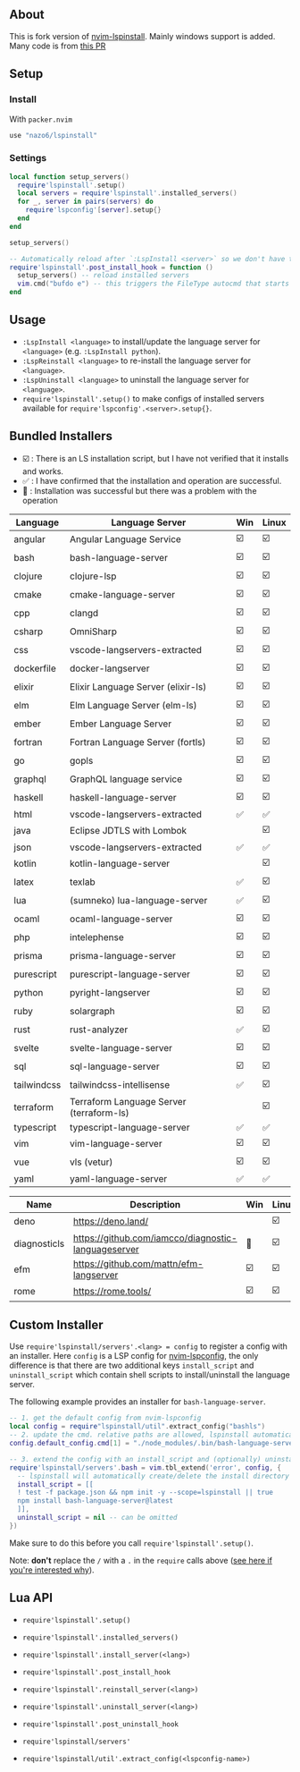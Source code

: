 ## About

This is fork version of [nvim-lspinstall](https://github.com/kabouzeid/nvim-lspinstall).
Mainly windows support is added.
Many code is from [this PR](https://github.com/kabouzeid/nvim-lspinstall/pull/96)

## Setup

### Install

With `packer.nvim`

```lua
use "nazo6/lspinstall"
```

### Settings

```lua
local function setup_servers()
  require'lspinstall'.setup()
  local servers = require'lspinstall'.installed_servers()
  for _, server in pairs(servers) do
    require'lspconfig'[server].setup{}
  end
end

setup_servers()

-- Automatically reload after `:LspInstall <server>` so we don't have to restart neovim
require'lspinstall'.post_install_hook = function ()
  setup_servers() -- reload installed servers
  vim.cmd("bufdo e") -- this triggers the FileType autocmd that starts the server
end
```

## Usage

- `:LspInstall <language>` to install/update the language server for `<language>` (e.g. `:LspInstall python`).
- `:LspReinstall <language>` to re-install the language server for `<language>`.
- `:LspUninstall <language>` to uninstall the language server for `<language>`.
- `require'lspinstall'.setup()` to make configs of installed servers available for `require'lspconfig'.<server>.setup{}`.

## Bundled Installers

- :ballot_box_with_check: : There is an LS installation script, but I have not verified that it installs and works.
- :white_check_mark: : I have confirmed that the installation and operation are successful.
- :checkered_flag: : Installation was successful but there was a problem with the operation

| Language    | Language Server                          | Win                     | Linux                   |
| ----------- | ---------------------------------------- | ----------------------- | ----------------------- |
| angular     | Angular Language Service                 | :ballot_box_with_check: | :ballot_box_with_check: |
| bash        | bash-language-server                     | :ballot_box_with_check: | :ballot_box_with_check: |
| clojure     | clojure-lsp                              | :ballot_box_with_check: | :ballot_box_with_check: |
| cmake       | cmake-language-server                    | :ballot_box_with_check: | :ballot_box_with_check: |
| cpp         | clangd                                   | :ballot_box_with_check: | :ballot_box_with_check: |
| csharp      | OmniSharp                                | :ballot_box_with_check: | :ballot_box_with_check: |
| css         | vscode-langservers-extracted             | :ballot_box_with_check: | :ballot_box_with_check: |
| dockerfile  | docker-langserver                        | :ballot_box_with_check: | :ballot_box_with_check: |
| elixir      | Elixir Language Server (elixir-ls)       | :ballot_box_with_check: | :ballot_box_with_check: |
| elm         | Elm Language Server (elm-ls)             | :ballot_box_with_check: | :ballot_box_with_check: |
| ember       | Ember Language Server                    | :ballot_box_with_check: | :ballot_box_with_check: |
| fortran     | Fortran Language Server (fortls)         | :ballot_box_with_check: | :ballot_box_with_check: |
| go          | gopls                                    | :ballot_box_with_check: | :ballot_box_with_check: |
| graphql     | GraphQL language service                 | :ballot_box_with_check: | :ballot_box_with_check: |
| haskell     | haskell-language-server                  | :ballot_box_with_check: | :ballot_box_with_check: |
| html        | vscode-langservers-extracted             | :white_check_mark:      | :white_check_mark:      |
| java        | Eclipse JDTLS with Lombok                |                         | :ballot_box_with_check: |
| json        | vscode-langservers-extracted             | :white_check_mark:      | :white_check_mark:      |
| kotlin      | kotlin-language-server                   |                         | :ballot_box_with_check: |
| latex       | texlab                                   | :white_check_mark:      | :ballot_box_with_check: |
| lua         | (sumneko) lua-language-server            | :white_check_mark:      | :ballot_box_with_check: |
| ocaml       | ocaml-language-server                    | :ballot_box_with_check: | :ballot_box_with_check: |
| php         | intelephense                             | :ballot_box_with_check: | :ballot_box_with_check: |
| prisma      | prisma-language-server                   | :ballot_box_with_check: | :ballot_box_with_check: |
| purescript  | purescript-language-server               | :ballot_box_with_check: | :ballot_box_with_check: |
| python      | pyright-langserver                       | :ballot_box_with_check: | :ballot_box_with_check: |
| ruby        | solargraph                               | :ballot_box_with_check: | :ballot_box_with_check: |
| rust        | rust-analyzer                            | :white_check_mark:      | :ballot_box_with_check: |
| svelte      | svelte-language-server                   | :ballot_box_with_check: | :ballot_box_with_check: |
| sql         | sql-language-server                      | :ballot_box_with_check: | :ballot_box_with_check: |
| tailwindcss | tailwindcss-intellisense                 | :white_check_mark:      | :ballot_box_with_check: |
| terraform   | Terraform Language Server (terraform-ls) |                         | :ballot_box_with_check: |
| typescript  | typescript-language-server               | :white_check_mark:      | :white_check_mark:      |
| vim         | vim-language-server                      | :ballot_box_with_check: | :ballot_box_with_check: |
| vue         | vls (vetur)                              | :ballot_box_with_check: | :ballot_box_with_check: |
| yaml        | yaml-language-server                     | :white_check_mark:      | :white_check_mark:      |

| Name         | Description                                         | Win                     | Linux                   |
| ------------ | --------------------------------------------------- | ----------------------- | ----------------------- |
| deno         | https://deno.land/                                  |                         | :ballot_box_with_check: |
| diagnosticls | https://github.com/iamcco/diagnostic-languageserver | :checkered_flag:        | :ballot_box_with_check: |
| efm          | https://github.com/mattn/efm-langserver             | :ballot_box_with_check: | :ballot_box_with_check: |
| rome         | https://rome.tools/                                 | :ballot_box_with_check: | :ballot_box_with_check: |

## Custom Installer

Use `require'lspinstall/servers'.<lang> = config` to register a config with an installer.
Here `config` is a LSP config for [nvim-lspconfig](https://github.com/neovim/nvim-lspconfig), the only difference is that there are two additional keys `install_script` and `uninstall_script` which contain shell scripts to install/uninstall the language server.

The following example provides an installer for `bash-language-server`.

```lua
-- 1. get the default config from nvim-lspconfig
local config = require"lspinstall/util".extract_config("bashls")
-- 2. update the cmd. relative paths are allowed, lspinstall automatically adjusts the cmd and cmd_cwd for us!
config.default_config.cmd[1] = "./node_modules/.bin/bash-language-server"

-- 3. extend the config with an install_script and (optionally) uninstall_script
require'lspinstall/servers'.bash = vim.tbl_extend('error', config, {
  -- lspinstall will automatically create/delete the install directory for every server
  install_script = [[
  ! test -f package.json && npm init -y --scope=lspinstall || true
  npm install bash-language-server@latest
  ]],
  uninstall_script = nil -- can be omitted
})
```

Make sure to do this before you call `require'lspinstall'.setup()`.

Note: **don't** replace the `/` with a `.` in the `require` calls above ([see here if you're interested why](https://github.com/kabouzeid/nvim-lspinstall/issues/14)).

## Lua API

- `require'lspinstall'.setup()`

- `require'lspinstall'.installed_servers()`

- `require'lspinstall'.install_server(<lang>)`
- `require'lspinstall'.post_install_hook`
- `require'lspinstall'.reinstall_server(<lang>)`

- `require'lspinstall'.uninstall_server(<lang>)`
- `require'lspinstall'.post_uninstall_hook`

- `require'lspinstall/servers'`

- `require'lspinstall/util'.extract_config(<lspconfig-name>)`
